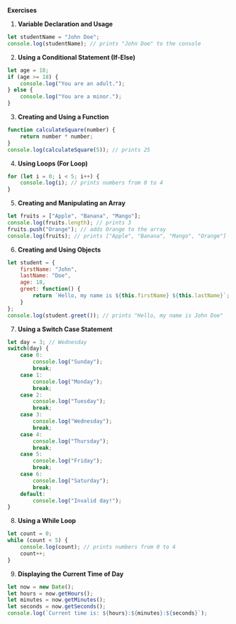 **Exercises**

1. **Variable Declaration and Usage**
```javascript
let studentName = "John Doe";
console.log(studentName); // prints "John Doe" to the console
```

2. **Using a Conditional Statement (If-Else)**
```javascript
let age = 18;
if (age >= 18) {
    console.log("You are an adult.");
} else {
    console.log("You are a minor.");
}
```

3. **Creating and Using a Function**
```javascript
function calculateSquare(number) {
    return number * number;
}
console.log(calculateSquare(5)); // prints 25
```

4. **Using Loops (For Loop)**
```javascript
for (let i = 0; i < 5; i++) {
    console.log(i); // prints numbers from 0 to 4
}
```

5. **Creating and Manipulating an Array**
```javascript
let fruits = ["Apple", "Banana", "Mango"];
console.log(fruits.length); // prints 3
fruits.push("Orange"); // adds Orange to the array
console.log(fruits); // prints ["Apple", "Banana", "Mango", "Orange"]
```

6. **Creating and Using Objects**
```javascript
let student = {
    firstName: "John",
    lastName: "Doe",
    age: 18,
    greet: function() {
        return `Hello, my name is ${this.firstName} ${this.lastName}`;
    }
};
console.log(student.greet()); // prints "Hello, my name is John Doe"
```

7. **Using a Switch Case Statement**
```javascript
let day = 3; // Wednesday
switch(day) {
    case 0:
        console.log("Sunday");
        break;
    case 1:
        console.log("Monday");
        break;
    case 2:
        console.log("Tuesday");
        break;
    case 3:
        console.log("Wednesday");
        break;
    case 4:
        console.log("Thursday");
        break;
    case 5:
        console.log("Friday");
        break;
    case 6:
        console.log("Saturday");
        break;
    default:
        console.log("Invalid day!");
}
```

8. **Using a While Loop**
```javascript
let count = 0;
while (count < 5) {
    console.log(count); // prints numbers from 0 to 4
    count++;
}
```

9. **Displaying the Current Time of Day**
```javascript
let now = new Date();
let hours = now.getHours();
let minutes = now.getMinutes();
let seconds = now.getSeconds();
console.log(`Current time is: ${hours}:${minutes}:${seconds}`);
```

